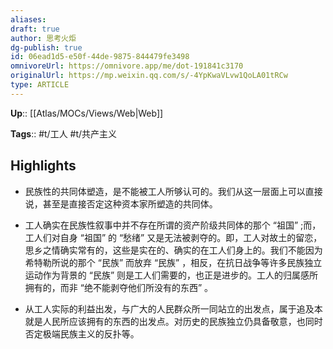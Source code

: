 ```yaml
---
aliases: 
draft: true
author: 思考火炬
dg-publish: true
id: 06ead1d5-e50f-44de-9875-844479fe3498
omnivoreUrl: https://omnivore.app/me/dot-191841c3170
originalUrl: https://mp.weixin.qq.com/s/-4YpKwaVLvw1QoLA01tRCw
type: ARTICLE
---
```


**Up**:: [[Atlas/MOCs/Views/Web\|Web]]

**Tags**:: #t/工人 #t/共产主义 

## Highlights

- 民族性的共同体塑造，是不能被工人所够认可的。我们从这一层面上可以直接说，甚至是直接否定这种资本家所塑造的共同体。 

- 工人确实在民族性叙事中并不存在所谓的资产阶级共同体的那个 “祖国” ;而，工人们对自身 “祖国” 的 “愁绪” 又是无法被剥夺的。即，工人对故土的留恋，思乡之情确实常有的，这些是实在的、确实的在工人们身上的。我们不能因为希特勒所说的那个 “民族” 而放弃 “民族” ，相反，在抗日战争等许多民族独立运动作为背景的 “民族” 则是工人们需要的，也正是进步的。工人的归属感所拥有的，而非 “绝不能剥夺他们所没有的东西” 。 

- 从工人实际的利益出发，与广大的人民群众所一同站立的出发点，属于追及本就是人民所应该拥有的东西的出发点。对历史的民族独立仍具备敬意，也同时否定极端民族主义的反扑等。 

